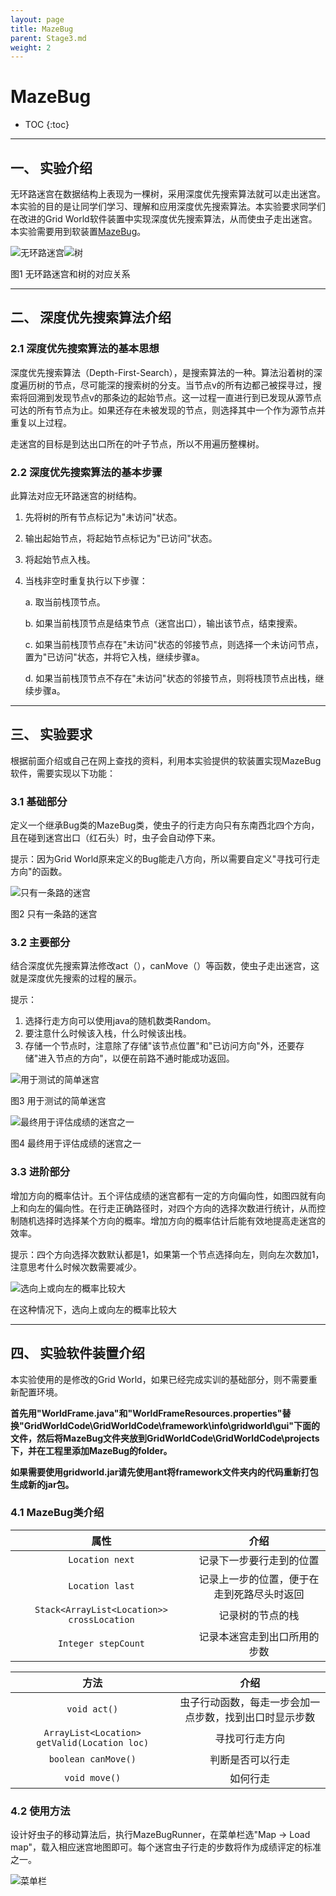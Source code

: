 ```yaml
---
layout: page
title: MazeBug
parent: Stage3.md
weight: 2
---
```


# MazeBug

* TOC
{:toc}


----------


## 一、 实验介绍
无环路迷宫在数据结构上表现为一棵树，采用深度优先搜索算法就可以走出迷宫。本实验的目的是让同学们学习、理解和应用深度优先搜索算法。本实验要求同学们在改进的Grid World软件装置中实现深度优先搜索算法，从而使虫子走出迷宫。本实验需要用到软装置[MazeBug](./resources/mazebug_code.zip)。

![无环路迷宫](./images/maze-relationships-acyclic.jpg)![树](./images/maze-relationships-tree.jpg)

图1 无环路迷宫和树的对应关系


----------


## 二、 深度优先搜索算法介绍
 
### 2.1 深度优先搜索算法的基本思想
深度优先搜索算法（Depth-First-Search），是搜索算法的一种。算法沿着树的深度遍历树的节点，尽可能深的搜索树的分支。当节点v的所有边都己被探寻过，搜索将回溯到发现节点v的那条边的起始节点。这一过程一直进行到已发现从源节点可达的所有节点为止。如果还存在未被发现的节点，则选择其中一个作为源节点并重复以上过程。

走迷宫的目标是到达出口所在的叶子节点，所以不用遍历整棵树。


### 2.2 深度优先搜索算法的基本步骤
此算法对应无环路迷宫的树结构。
 1. 先将树的所有节点标记为"未访问"状态。
 2. 输出起始节点，将起始节点标记为"已访问"状态。
 3. 将起始节点入栈。
 4. 当栈非空时重复执行以下步骤：

    a. 取当前栈顶节点。

    b. 如果当前栈顶节点是结束节点（迷宫出口），输出该节点，结束搜索。

    c. 如果当前栈顶节点存在"未访问"状态的邻接节点，则选择一个未访问节点，置为"已访问"状态，并将它入栈，继续步骤a。

    d. 如果当前栈顶节点不存在"未访问"状态的邻接节点，则将栈顶节点出栈，继续步骤a。



----------


## 三、 实验要求
根据前面介绍或自己在网上查找的资料，利用本实验提供的软装置实现MazeBug软件，需要实现以下功能：

### 3.1 基础部分
定义一个继承Bug类的MazeBug类，使虫子的行走方向只有东南西北四个方向，且在碰到迷宫出口（红石头）时，虫子会自动停下来。

提示：因为Grid World原来定义的Bug能走八方向，所以需要自定义"寻找可行走方向"的函数。

![只有一条路的迷宫](./images/maze-one-road.jpg)

图2 只有一条路的迷宫


### 3.2 主要部分
结合深度优先搜索算法修改act（），canMove（）等函数，使虫子走出迷宫，这就是深度优先搜索的过程的展示。

提示：
 1. 选择行走方向可以使用java的随机数类Random。
 2. 要注意什么时候该入栈，什么时候该出栈。
 3. 存储一个节点时，注意除了存储"该节点位置"和"已访问方向"外，还要存储"进入节点的方向"，以便在前路不通时能成功返回。

![用于测试的简单迷宫](./images/maze-test.jpg)

图3 用于测试的简单迷宫

![最终用于评估成绩的迷宫之一](./images/maze-evaluation.jpg)

图4 最终用于评估成绩的迷宫之一


### 3.3 进阶部分
增加方向的概率估计。五个评估成绩的迷宫都有一定的方向偏向性，如图四就有向上和向左的偏向性。在行走正确路径时，对四个方向的选择次数进行统计，从而控制随机选择时选择某个方向的概率。增加方向的概率估计后能有效地提高走迷宫的效率。

提示：四个方向选择次数默认都是1，如果第一个节点选择向左，则向左次数加1，注意思考什么时候次数需要减少。

![选向上或向左的概率比较大](./images/maze-probability.jpg)

在这种情况下，选向上或向左的概率比较大


----------


## 四、 实验软件装置介绍
本实验使用的是修改的Grid World，如果已经完成实训的基础部分，则不需要重新配置环境。

**首先用"WorldFrame.java"和"WorldFrameResources.properties"替换"GridWorldCode\\GridWorldCode\\framework\\info\\gridworld\\gui"下面的文件，然后将MazeBug文件夹放到GridWorldCode\\GridWorldCode\\projects下，并在工程里添加MazeBug的folder。**

**如果需要使用gridworld.jar请先使用ant将framework文件夹内的代码重新打包生成新的jar包。**


### **4.1 MazeBug类介绍**

| 属性 | 介绍 |
| :----: | :----: |
| `Location next` | 记录下一步要行走到的位置 |
| `Location last` | 记录上一步的位置，便于在走到死路尽头时返回 |
| `Stack<ArrayList<Location>> crossLocation` | 记录树的节点的栈 |
| `Integer stepCount` | 记录本迷宫走到出口所用的步数 |


| 方法 | 介绍 |
| :----: | :----: |
| `void act()` | 虫子行动函数，每走一步会加一点步数，找到出口时显示步数 |
| `ArrayList<Location> getValid(Location loc)` | 寻找可行走方向 |
| `boolean canMove()` | 判断是否可以行走 |
| `void move()` | 如何行走 |


### 4.2 使用方法
设计好虫子的移动算法后，执行MazeBugRunner，在菜单栏选"Map -\> Load
map"，载入相应迷宫地图即可。每个迷宫虫子行走的步数将作为成绩评定的标准之一。

![菜单栏](./images/maze-menu.jpg)


